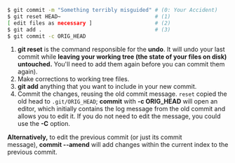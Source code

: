 ```bash
$ git commit -m "Something terribly misguided" # (0: Your Accident)
$ git reset HEAD~                              # (1)
[ edit files as necessary ]                    # (2)
$ git add .                                    # (3)
$ git commit -c ORIG_HEAD     
```

1.  **git reset** is the command responsible for the **undo**. It will undo your last commit while **leaving your working tree (the state of your files on disk) untouched.** You'll need to add them again before you can commit them again).
2.  Make corrections to working tree files.
3.  **git add** anything that you want to include in your new commit.
4.  Commit the changes, reusing the old commit message. `reset` copied the old head to `.git/ORIG_HEAD`; **commit** with **-c ORIG_HEAD** will open an editor, which initially contains the log message from the old commit and allows you to edit it. If you do not need to edit the message, you could use the **-C** option.

**Alternatively,** to edit the previous commit (or just its commit message), **commit --amend** will add changes within the current index to the previous commit.